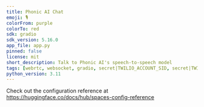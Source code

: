 ```yaml
---
title: Phonic AI Chat
emoji: 🎙️
colorFrom: purple
colorTo: red
sdk: gradio
sdk_version: 5.16.0
app_file: app.py
pinned: false
license: mit
short_description: Talk to Phonic AI's speech-to-speech model
tags: [webrtc, websocket, gradio, secret|TWILIO_ACCOUNT_SID, secret|TWILIO_AUTH_TOKEN, secret|PHONIC_API_KEY]
python_version: 3.11
---
```


Check out the configuration reference at https://huggingface.co/docs/hub/spaces-config-reference